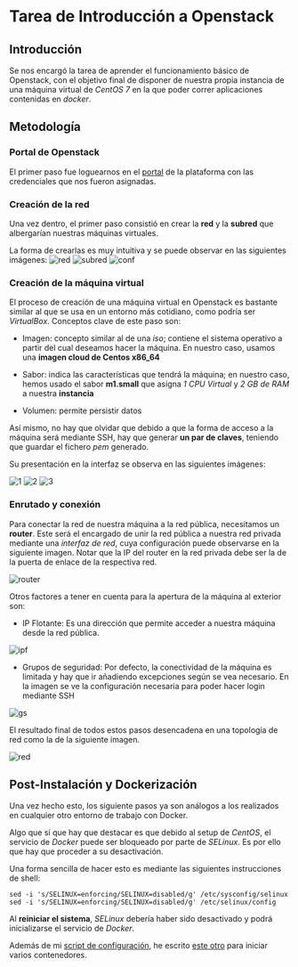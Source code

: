 # Tarea de Introducción a Openstack

## Introducción

Se nos encargó la tarea de aprender el funcionamiento básico de Openstack, con el objetivo final de disponer de nuestra propia instancia de una máquina virtual de *CentOS 7* en la que poder correr aplicaciones contenidas en *docker*.

## Metodología

### Portal de Openstack

El primer paso fue loguearnos en el [portal](https://portal.openstack.helix.int/dashboard/auth/login/?next=/dashboard/) de la plataforma con las credenciales que nos fueron asignadas.

### Creación de la red

Una vez dentro, el primer paso consistió en crear la **red** y la  **subred** que albergarían nuestras máquinas virtuales.

La forma de crearlas es muy intuitiva y se puede observar en las siguientes imágenes:
![red](./caps/os-01.png)
![subred](./caps/os-02.png)
![conf](./caps/os-03.png)

### Creación de la máquina virtual

El proceso de creación de una máquina virtual en Openstack es bastante similar al que se usa en un entorno más cotidiano, como podría ser *VirtualBox*. Conceptos clave de este paso son:

* Imagen: concepto similar al de una *iso*; contiene el sistema operativo a partir del cual deseamos hacer la máquina. En nuestro caso, usamos una **imagen cloud de Centos x86_64**

* Sabor: indica las características que tendrá la máquina; en nuestro caso, hemos usado el sabor **m1.small** que asigna *1 CPU Virtual* y *2 GB de RAM* a nuestra **instancia**

* Volumen: permite persistir datos

Así mismo, no hay que olvidar que debido a que la forma de acceso a la máquina será mediante SSH, hay que generar **un par de claves**, teniendo que guardar el fichero *pem* generado.

Su presentación en la interfaz se observa en las siguientes imágenes: 

![1](./caps/in-01.png)
![2](./caps/in-02.png)
![3](./caps/in-03.png)

### Enrutado y conexión

Para conectar la red de nuestra máquina a la red pública, necesitamos un **router**. Este será el encargado de unir la red pública a nuestra red privada mediante una *interfaz de red*, cuya configuración puede observarse en la siguiente imagen. Notar que la IP del router en la red privada debe ser la de la puerta de enlace de la respectiva red.

![router](./caps/router-01.png)

Otros factores a tener en cuenta para la apertura de la máquina al exterior son:

* IP Flotante: Es una dirección que permite acceder a nuestra máquina desde la red pública.

![ipf](./caps/ipf-01.png)

* Grupos de seguridad: Por defecto, la conectividad de la máquina es limitada y hay que ir añadiendo excepciones según se vea necesario. En la imagen se ve la configuración necesaria para poder hacer login mediante SSH

![gs](./caps/gs-01.png)

El resultado final de todos estos pasos desencadena en una topología de red como la de la siguiente imagen.

![red](./caps/red-01.png)

## Post-Instalación y Dockerización

Una vez hecho esto, los siguiente pasos ya son análogos a los realizados en cualquier otro entorno de trabajo con Docker.

Algo que sí que hay que destacar es que debido al setup de *CentOS*, el servicio de *Docker* puede ser bloqueado por parte de *SELinux*. Es por ello que hay que proceder a su desactivación.

Una forma sencilla de hacer esto es mediante las siguientes instrucciones de shell:

```shell
sed -i 's/SELINUX=enforcing/SELINUX=disabled/g' /etc/sysconfig/selinux
sed -i 's/SELINUX=enforcing/SELINUX=disabled/g' /etc/selinux/config
```

Al **reiniciar el sistema**, *SELinux* debería haber sido desactivado y podrá inicializarse el servicio de *Docker*.

Además de mi [script de configuración](https://github.com/MocoNinja/DevOpsTraining/blob/master/src/OpenStackTraining/scripting/bash/setupOpenStackCentos.sh), he escrito [este otro](https://github.com/MocoNinja/DevOpsTraining/blob/master/src/OpenStackTraining/scripting/bash/dockerAuto.sh) para iniciar varios contenedores.
